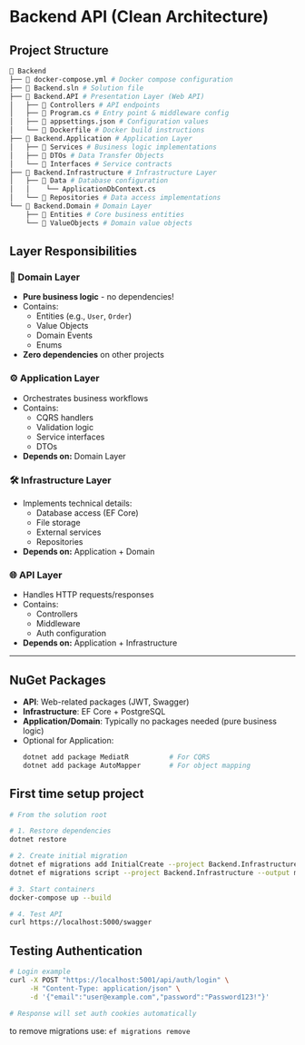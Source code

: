 # Backend API (Clean Architecture)

## Project Structure
``` bash
📂 Backend
├── 📄 docker-compose.yml # Docker compose configuration
├── 📄 Backend.sln # Solution file
├── 📂 Backend.API # Presentation Layer (Web API)
│   ├── 📂 Controllers # API endpoints
│   ├── 📄 Program.cs # Entry point & middleware config
│   ├── 📄 appsettings.json # Configuration values
│   └── 📄 Dockerfile # Docker build instructions
├── 📂 Backend.Application # Application Layer
│   ├── 📂 Services # Business logic implementations
│   ├── 📂 DTOs # Data Transfer Objects
│   └── 📂 Interfaces # Service contracts
├── 📂 Backend.Infrastructure # Infrastructure Layer
│   ├── 📂 Data # Database configuration
│   │    └── ApplicationDbContext.cs
│   └── 📂 Repositories # Data access implementations
└── 📂 Backend.Domain # Domain Layer
    ├── 📂 Entities # Core business entities
    └── 📂 ValueObjects # Domain value objects
```


## Layer Responsibilities

### 🎯 Domain Layer
- **Pure business logic** - no dependencies!
- Contains:
  - Entities (e.g., `User`, `Order`)
  - Value Objects
  - Domain Events
  - Enums
- **Zero dependencies** on other projects

### ⚙️ Application Layer
- Orchestrates business workflows
- Contains:
  - CQRS handlers
  - Validation logic
  - Service interfaces
  - DTOs
- **Depends on:** Domain Layer

### 🛠️ Infrastructure Layer
- Implements technical details:
  - Database access (EF Core)
  - File storage
  - External services
  - Repositories
- **Depends on:** Application + Domain

### 🌐 API Layer
- Handles HTTP requests/responses
- Contains:
  - Controllers
  - Middleware
  - Auth configuration
- **Depends on:** Application + Infrastructure

---

## NuGet Packages
- **API**: Web-related packages (JWT, Swagger)
- **Infrastructure**: EF Core + PostgreSQL
- **Application/Domain**: Typically no packages needed (pure business logic)
- Optional for Application:
  ```bash
  dotnet add package MediatR          # For CQRS
  dotnet add package AutoMapper       # For object mapping
  ```

## First time setup project
``` bash
# From the solution root

# 1. Restore dependencies
dotnet restore

# 2. Create initial migration
dotnet ef migrations add InitialCreate --project Backend.Infrastructure
dotnet ef migrations script --project Backend.Infrastructure --output migrations.sql

# 3. Start containers
docker-compose up --build

# 4. Test API
curl https://localhost:5000/swagger
```

## Testing Authentication
``` bash
# Login example
curl -X POST "https://localhost:5001/api/auth/login" \
     -H "Content-Type: application/json" \
     -d '{"email":"user@example.com","password":"Password123!"}'

# Response will set auth cookies automatically
```

to remove migrations use: 
`ef migrations remove`